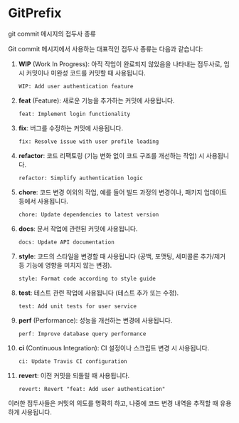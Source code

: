 # GitPrefix
git commit 메시지의 접두사 종류

Git commit 메시지에서 사용하는 대표적인 접두사 종류는 다음과 같습니다:

1. **WIP** (Work In Progress): 아직 작업이 완료되지 않았음을 나타내는 접두사로, 임시 커밋이나 미완성 코드를 커밋할 때 사용됩니다.
   
   ```
   WIP: Add user authentication feature
   ```

2. **feat** (Feature): 새로운 기능을 추가하는 커밋에 사용됩니다.
   
   ```
   feat: Implement login functionality
   ```

3. **fix**: 버그를 수정하는 커밋에 사용됩니다.
   
   ```
   fix: Resolve issue with user profile loading
   ```

4. **refactor**: 코드 리팩토링 (기능 변화 없이 코드 구조를 개선하는 작업) 시 사용됩니다.
   
   ```
   refactor: Simplify authentication logic
   ```

5. **chore**: 코드 변경 이외의 작업, 예를 들어 빌드 과정의 변경이나, 패키지 업데이트 등에서 사용됩니다.
   
   ```
   chore: Update dependencies to latest version
   ```

6. **docs**: 문서 작업에 관련된 커밋에 사용됩니다.
   
   ```
   docs: Update API documentation
   ```

7. **style**: 코드의 스타일을 변경할 때 사용됩니다 (공백, 포맷팅, 세미콜론 추가/제거 등 기능에 영향을 미치지 않는 변경).
   
   ```
   style: Format code according to style guide
   ```

8. **test**: 테스트 관련 작업에 사용됩니다 (테스트 추가 또는 수정).
   
   ```
   test: Add unit tests for user service
   ```

9. **perf** (Performance): 성능을 개선하는 변경에 사용됩니다.
   
   ```
   perf: Improve database query performance
   ```

10. **ci** (Continuous Integration): CI 설정이나 스크립트 변경 시 사용됩니다.
    
    ```
    ci: Update Travis CI configuration
    ```

11. **revert**: 이전 커밋을 되돌릴 때 사용됩니다.
    
    ```
    revert: Revert "feat: Add user authentication"
    ```

이러한 접두사들은 커밋의 의도를 명확히 하고, 나중에 코드 변경 내역을 추적할 때 유용하게 사용됩니다.
